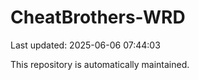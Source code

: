 # CheatBrothers-WRD

Last updated: 2025-06-06 07:44:03

This repository is automatically maintained.
